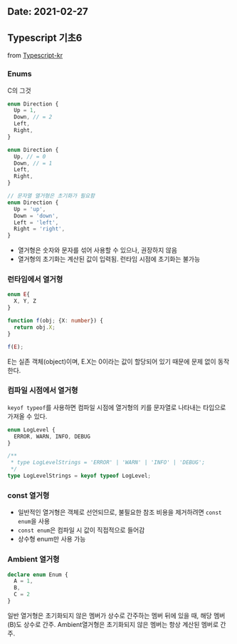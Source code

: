 Date: 2021-02-27
---

## Typescript 기초6
from [Typescript-kr](https://typescript-kr.github.io/)

### Enums
C의 그것

```ts
enum Direction {
  Up = 1,
  Down, // = 2
  Left,
  Right,
}

enum Direction {
  Up, // = 0
  Down, // = 1
  Left,
  Right,
}

// 문자열 열거형은 초기화가 필요함
enum Direction {
  Up = 'up',
  Down = 'down',
  Left = 'left',
  Right = 'right',
}
```

- 열거형은 숫자와 문자를 섞어 사용할 수 있으나, 권장하지 않음
- 열거형의 초기화는 계산된 값이 입력됨. 런타임 시점에 초기화는 불가능

### 런타임에서 열거형
```ts
enum E{
  X, Y, Z
}

function f(obj; {X: number}) {
  return obj.X;
}

f(E);
```
E는 실존 객체(object)이며, E.X는 0이라는 값이 할당되어 있기 때문에 문제 없이 동작한다.

### 컴파일 시점에서 열거형
`keyof typeof`를 사용하면 컴파일 시점에 열거형의 키를 문자열로 나타내는 타입으로 가져올 수 있다.

```ts
enum LogLevel {
  ERROR, WARN, INFO, DEBUG
}

/**
 * type LogLevelStrings = 'ERROR' | 'WARN' | 'INFO' | 'DEBUG';
 */
type LogLevelStrings = keyof typeof LogLevel;
```

### const 열거형
- 일반적인 열거형은 객체로 선언되므로, 불필요한 참조 비용을 제거하려면 `const enum`을 사용
- `const enum`은 컴파일 시 값이 직접적으로 들어감
- 상수형 enum만 사용 가능

### Ambient 열거형
```ts
declare enum Enum {
  A = 1,
  B,
  C = 2
}
```
일반 열거형은 초기화되지 않은 멤버가 상수로 간주하는 멤버 뒤에 있을 때, 해당 멤버(B)도 상수로 간주.
Ambient열거형은 초기화되지 않은 멤버는 항상 계산된 멤버로 간주.